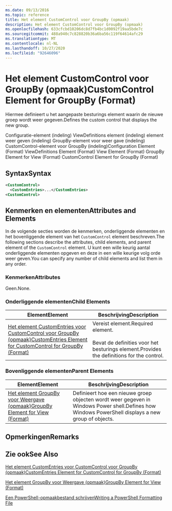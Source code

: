 ```yaml
---
ms.date: 09/13/2016
ms.topic: reference
title: Het element CustomControl voor GroupBy (opmaak)
description: Het element CustomControl voor GroupBy (opmaak)
ms.openlocfilehash: 633cfcbd10206dc8d7fb4bc1d0092f19aa5bde7c
ms.sourcegitcommit: 488a940c7c828820b36a6ba56c119f64614afc29
ms.translationtype: MT
ms.contentlocale: nl-NL
ms.lasthandoff: 10/27/2020
ms.locfileid: "92646096"
---
```

# <a name="customcontrol-element-for-groupby-format"></a><span data-ttu-id="c3581-103">Het element CustomControl voor GroupBy (opmaak)</span><span class="sxs-lookup"><span data-stu-id="c3581-103">CustomControl Element for GroupBy (Format)</span></span>

<span data-ttu-id="c3581-104">Hiermee definieert u het aangepaste besturings element waarin de nieuwe groep wordt weer gegeven.</span><span class="sxs-lookup"><span data-stu-id="c3581-104">Defines the custom control that displays the new group.</span></span>

<span data-ttu-id="c3581-105">Configuratie-element (indeling) ViewDefinitions element (indeling) element weer geven (indeling) GroupBy-element voor weer gave (indeling) CustomControl-element voor GroupBy (indeling)</span><span class="sxs-lookup"><span data-stu-id="c3581-105">Configuration Element (Format) ViewDefinitions Element (Format) View Element (Format) GroupBy Element for View (Format) CustomControl Element for GroupBy (Format)</span></span>

## <a name="syntax"></a><span data-ttu-id="c3581-106">Syntax</span><span class="sxs-lookup"><span data-stu-id="c3581-106">Syntax</span></span>

```xml
<CustomControl>
  <CustomEntries>...</CustomEntries>
<CustomControl>
```

## <a name="attributes-and-elements"></a><span data-ttu-id="c3581-107">Kenmerken en elementen</span><span class="sxs-lookup"><span data-stu-id="c3581-107">Attributes and Elements</span></span>

<span data-ttu-id="c3581-108">In de volgende secties worden de kenmerken, onderliggende elementen en het bovenliggende element van het `CustomControl` element beschreven.</span><span class="sxs-lookup"><span data-stu-id="c3581-108">The following sections describe the attributes, child elements, and parent element of the `CustomControl` element.</span></span> <span data-ttu-id="c3581-109">U kunt een wille keurig aantal onderliggende elementen opgeven en deze in een wille keurige volg orde weer geven.</span><span class="sxs-lookup"><span data-stu-id="c3581-109">You can specify any number of child elements and list them in any order.</span></span>

### <a name="attributes"></a><span data-ttu-id="c3581-110">Kenmerken</span><span class="sxs-lookup"><span data-stu-id="c3581-110">Attributes</span></span>

<span data-ttu-id="c3581-111">Geen.</span><span class="sxs-lookup"><span data-stu-id="c3581-111">None.</span></span>

### <a name="child-elements"></a><span data-ttu-id="c3581-112">Onderliggende elementen</span><span class="sxs-lookup"><span data-stu-id="c3581-112">Child Elements</span></span>

|<span data-ttu-id="c3581-113">Element</span><span class="sxs-lookup"><span data-stu-id="c3581-113">Element</span></span>|<span data-ttu-id="c3581-114">Beschrijving</span><span class="sxs-lookup"><span data-stu-id="c3581-114">Description</span></span>|
|-------------|-----------------|
|[<span data-ttu-id="c3581-115">Het element CustomEntries voor CustomControl voor GroupBy (opmaak)</span><span class="sxs-lookup"><span data-stu-id="c3581-115">CustomEntries Element for CustomControl for GroupBy (Format)</span></span>](./customentries-element-for-customcontrol-for-groupby-format.md)|<span data-ttu-id="c3581-116">Vereist element.</span><span class="sxs-lookup"><span data-stu-id="c3581-116">Required element.</span></span><br /><br /> <span data-ttu-id="c3581-117">Bevat de definities voor het besturings element.</span><span class="sxs-lookup"><span data-stu-id="c3581-117">Provides the definitions for the control.</span></span>|

### <a name="parent-elements"></a><span data-ttu-id="c3581-118">Bovenliggende elementen</span><span class="sxs-lookup"><span data-stu-id="c3581-118">Parent Elements</span></span>

|<span data-ttu-id="c3581-119">Element</span><span class="sxs-lookup"><span data-stu-id="c3581-119">Element</span></span>|<span data-ttu-id="c3581-120">Beschrijving</span><span class="sxs-lookup"><span data-stu-id="c3581-120">Description</span></span>|
|-------------|-----------------|
|[<span data-ttu-id="c3581-121">Het element GroupBy voor Weergave (opmaak)</span><span class="sxs-lookup"><span data-stu-id="c3581-121">GroupBy Element for View (Format)</span></span>](./groupby-element-for-view-format.md)|<span data-ttu-id="c3581-122">Definieert hoe een nieuwe groep objecten wordt weer gegeven in Windows Power shell.</span><span class="sxs-lookup"><span data-stu-id="c3581-122">Defines how Windows PowerShell displays a new group of objects.</span></span>|

## <a name="remarks"></a><span data-ttu-id="c3581-123">Opmerkingen</span><span class="sxs-lookup"><span data-stu-id="c3581-123">Remarks</span></span>

## <a name="see-also"></a><span data-ttu-id="c3581-124">Zie ook</span><span class="sxs-lookup"><span data-stu-id="c3581-124">See Also</span></span>

[<span data-ttu-id="c3581-125">Het element CustomEntries voor CustomControl voor GroupBy (opmaak)</span><span class="sxs-lookup"><span data-stu-id="c3581-125">CustomEntries Element for CustomControl for GroupBy (Format)</span></span>](./customentries-element-for-customcontrol-for-groupby-format.md)

[<span data-ttu-id="c3581-126">Het element GroupBy voor Weergave (opmaak)</span><span class="sxs-lookup"><span data-stu-id="c3581-126">GroupBy Element for View (Format)</span></span>](./groupby-element-for-view-format.md)

[<span data-ttu-id="c3581-127">Een PowerShell-opmaakbestand schrijven</span><span class="sxs-lookup"><span data-stu-id="c3581-127">Writing a PowerShell Formatting File</span></span>](./writing-a-powershell-formatting-file.md)
